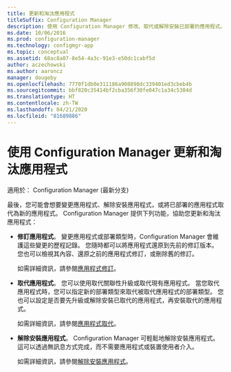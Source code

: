 ```yaml
---
title: 更新和淘汰應用程式
titleSuffix: Configuration Manager
description: 使用 Configuration Manager 修改、取代或解除安裝已部署的應用程式。
ms.date: 10/06/2016
ms.prod: configuration-manager
ms.technology: configmgr-app
ms.topic: conceptual
ms.assetid: 68ac8a07-8e54-4a3c-91e3-e50dc1cabf5d
author: aczechowski
ms.author: aaroncz
manager: dougeby
ms.openlocfilehash: 7770f1db0e311186a908890dc339401ed3cbeb4b
ms.sourcegitcommit: bbf820c35414bf2cba356f30fe047c1a34c5384d
ms.translationtype: HT
ms.contentlocale: zh-TW
ms.lasthandoff: 04/21/2020
ms.locfileid: "81689886"
---
```

# <a name="update-and-retire-applications-with-configuration-manager"></a>使用 Configuration Manager 更新和淘汰應用程式

適用於：  Configuration Manager (最新分支)


最後，您可能會想要變更應用程式、解除安裝應用程式，或將已部署的應用程式取代為新的應用程式。 Configuration Manager 提供下列功能，協助您更新和淘汰應用程式：  

- **修訂應用程式**。 變更應用程式或部署類型時，Configuration Manager 會維護這些變更的歷程記錄。 您隨時都可以將應用程式還原到先前的修訂版本。 您也可以檢視其內容、還原之前的應用程式修訂，或刪除舊的修訂。  

  如需詳細資訊，請參閱[應用程式修訂](revise-and-supersede-applications.md#application-revisions)。  

- **取代應用程式**。 您可以使用取代關聯性升級或取代現有應用程式。 當您取代應用程式時，您可以指定新的部署類型來取代被取代應用程式的部署類型。 您也可以設定是否要先升級或解除安裝已取代的應用程式，再安裝取代的應用程式。  

  如需詳細資訊，請參閱[應用程式取代](revise-and-supersede-applications.md#application-supersedence)。  

- **解除安裝應用程式**。 Configuration Manager 可輕鬆地解除安裝應用程式。 這可以透過無訊息方式完成，而不需要應用程式或裝置使用者介入。  

  如需詳細資訊，請參閱[解除安裝應用程式](uninstall-applications.md)。  

